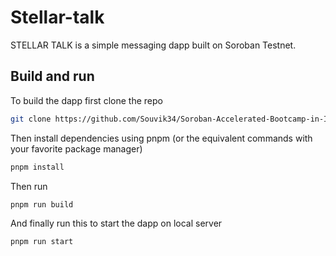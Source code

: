 # Stellar-talk

STELLAR TALK is a simple messaging dapp built on Soroban Testnet.
## Build and run

To build the dapp first clone the repo

```bash
git clone https://github.com/Souvik34/Soroban-Accelerated-Bootcamp-in-India-Final-Project
```

Then install dependencies using pnpm (or the equivalent commands with your favorite package manager)
```bash
pnpm install
```

Then run

```bash 
pnpm run build
```

And finally run this to start the dapp on local server
```bash
pnpm run start
```
